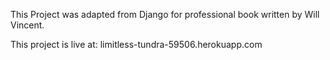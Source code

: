 This Project was adapted from Django for professional book written by Will Vincent. 

This project is live at: limitless-tundra-59506.herokuapp.com
